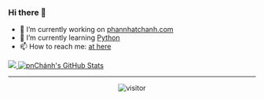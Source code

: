 ### Hi there 👋
- 🔭 I’m currently working on [phannhatchanh.com](https://phannhatchanh.com)
- 🌱 I’m currently learning [Python](https://www.python.org)
- 📫 How to reach me: [at here](https://phannhatchanh.com/contact/)

<a href="https://github.com/phannhatchanh/phannhatchanh">
  <img src="https://github-readme-stats.vercel.app/api/top-langs/?username=phannhatchanh&hide=html" />
</a>
<a href="https://github.com/phannhatchanh/phannhatchanh">
  <img src="https://github-readme-stats.vercel.app/api?username=phannhatchanh&show_icons=true&line_height=40&count_private=true&hide=contribs" alt="pnChánh's GitHub Stats" />
</a>

---

<p align="center">
  <img src="https://visitor-badge.laobi.icu/badge?page_id=phannhatchanh/phannhatchanh" alt="visitor"/>
  <!--  ![visitors](https://visitor-badge.glitch.me/badge?page_id=phannhatchanh/phannhatchanh) -->
</p>
